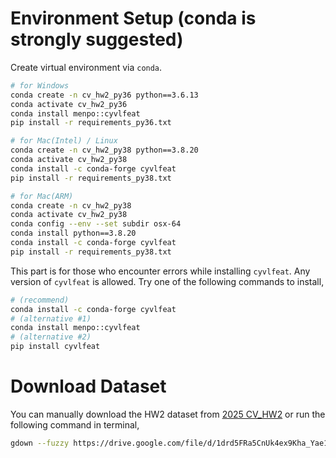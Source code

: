 # Environment Setup (conda is strongly suggested)

Create virtual environment via `conda`.

```bash
# for Windows
conda create -n cv_hw2_py36 python==3.6.13
conda activate cv_hw2_py36
conda install menpo::cyvlfeat
pip install -r requirements_py36.txt

# for Mac(Intel) / Linux
conda create -n cv_hw2_py38 python==3.8.20
conda activate cv_hw2_py38
conda install -c conda-forge cyvlfeat
pip install -r requirements_py38.txt

# for Mac(ARM)
conda create -n cv_hw2_py38
conda activate cv_hw2_py38
conda config --env --set subdir osx-64
conda install python==3.8.20
conda install -c conda-forge cyvlfeat
pip install -r requirements_py38.txt
```

This part is for those who encounter errors while installing `cyvlfeat`. Any version of `cyvlfeat` is allowed. Try one of the following commands to install,

```bash
# (recommend)
conda install -c conda-forge cyvlfeat
# (alternative #1)
conda install menpo::cyvlfeat
# (alternative #2)
pip install cyvlfeat
```

# Download Dataset

You can manually download the HW2 dataset from [2025 CV_HW2](https://drive.google.com/file/d/1drd5FRa5CnUk4ex9Kha_Yae1cNtfU4uB/view?usp=drive_link) or run the following command in terminal,

```bash
gdown --fuzzy https://drive.google.com/file/d/1drd5FRa5CnUk4ex9Kha_Yae1cNtfU4uB/view\?usp\=drive_link
```
